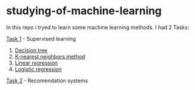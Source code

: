 # studying-of-machine-learning 

In this repo i tryed to learn some machine learning methods.
 I had 2 Tasks:

 [Task 1](./First%20task/) - Supervised learning
   1. [Decision tree](./First%20task/decision%20tree.py)
   2. [K-nearest neighbors method](./First%20task/k-nearest%20neighbors%20method.py)
   3. [Linear regression](./First%20task/linear%20regression.py)
   4. [Logistic regression](./First%20task/logistic%20model.py)

 [Task 2](./second%20task/) - Recomendation systems
